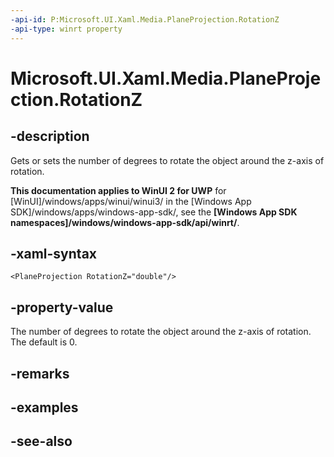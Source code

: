 ```yaml
---
-api-id: P:Microsoft.UI.Xaml.Media.PlaneProjection.RotationZ
-api-type: winrt property
---
```


<!-- Property syntax
public double RotationZ { get;  set; }
-->

# Microsoft.UI.Xaml.Media.PlaneProjection.RotationZ

## -description
Gets or sets the number of degrees to rotate the object around the z-axis of rotation.

**This documentation applies to WinUI 2 for UWP** for [WinUI]/windows/apps/winui/winui3/ in the [Windows App SDK]/windows/apps/windows-app-sdk/, see the **[Windows App SDK namespaces]/windows/windows-app-sdk/api/winrt/**.

## -xaml-syntax
```xaml
<PlaneProjection RotationZ="double"/>
```


## -property-value
The number of degrees to rotate the object around the z-axis of rotation. The default is 0.

## -remarks

## -examples

## -see-also

